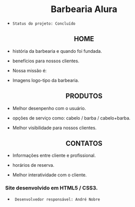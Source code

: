 <h1 align="center"> Barbearia Alura</h2>


*     Status do projeto: Concluído
   
<h2 align="center">HOME</H2>

* história da barbearia e quando foi fundada.

* benefícios para nossos clientes.

* Nossa missão é: 

* Imagens logo-tipo da barbearia.

<h2 align="center">PRODUTOS</h2>

* Melhor desenpenho com o usuário.

* opções de serviço como: cabelo / barba / cabelo+barba.

* Melhor visibilidade para nossos clientes.

<h2 align="center">CONTATOS</h2>

* Informações entre cliente e profissional.

* horários de reserva.

* Melhor interatividade com o cliente.


<h3>Site desenvolvido em HTML5 / CSS3.</h3> 

*      Desenvolvedor responsável: André Nobre
